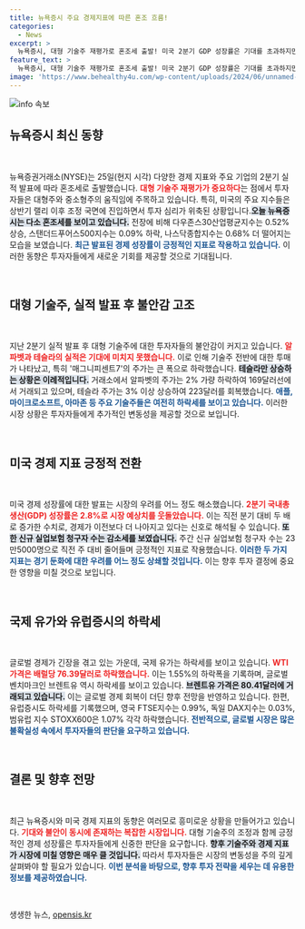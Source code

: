 ```yaml
---
title: 뉴욕증시 주요 경제지표에 따른 혼조 흐름!
categories:
  - News
excerpt: >
  뉴욕증시, 대형 기술주 재평가로 혼조세 출발! 미국 2분기 GDP 성장률은 기대를 초과하지만, 알파벳·엔비디아 등 주요 기술주 실적 부진에 투자 심리 위축. 클릭하면 더 많은 시장의 움직임을 확인하세요!
feature_text: >
  뉴욕증시, 대형 기술주 재평가로 혼조세 출발! 미국 2분기 GDP 성장률은 기대를 초과하지만, 알파벳·엔비디아 등 주요 기술주 실적 부진에 투자 심리 위축. 클릭하면 더 많은 시장의 움직임을 확인하세요!
image: 'https://www.behealthy4u.com/wp-content/uploads/2024/06/unnamed-file.png'
---
```


<p><img src="https://www.behealthy4u.com/wp-content/uploads/2024/06/unnamed-file.png" alt="info 속보" /></p>

<h2 data-ke-size="size26">뉴욕증시 최신 동향</h2>

<p data-ke-size="size16">&nbsp;</p>

<p>뉴욕증권거래소(NYSE)는 25일(현지 시각) 다양한 경제 지표와 주요 기업의 2분기 실적 발표에 따라 혼조세로 출발했습니다. <b><span style="color: #ee2323;">대형 기술주 재평가가 중요하다</span></b>는 점에서 투자자들은 대형주와 중소형주의 움직임에 주목하고 있습니다. 특히, 미국의 주요 지수들은 상반기 랠리 이후 조정 국면에 진입하면서 투자 심리가 위축된 상황입니다.<b><span style="background-color: #21538527;">오늘 뉴욕증시는 다소 혼조세를 보이고 있습니다.</span></b> 전장에 비해 다우존스30산업평균지수는 0.52% 상승, 스탠더드푸어스500지수는 0.09% 하락, 나스닥종합지수는 0.68% 더 떨어지는 모습을 보였습니다. <b><span style="color: #1a5490;">최근 발표된 경제 성장률이 긍정적인 지표로 작용하고 있습니다.</span></b> 이러한 동향은 투자자들에게 새로운 기회를 제공할 것으로 기대됩니다.</p>

<p data-ke-size="size16">&nbsp;</p>

<h2 data-ke-size="size26">대형 기술주, 실적 발표 후 불안감 고조</h2>

<p data-ke-size="size16">&nbsp;</p>

<p>지난 2분기 실적 발표 후 대형 기술주에 대한 투자자들의 불안감이 커지고 있습니다. <b><span style="color: #ee2323;">알파벳과 테슬라의 실적은 기대에 미치지 못했습니다.</span></b> 이로 인해 기술주 전반에 대한 투매가 나타났고, 특히 '매그니피센트7'의 주가는 큰 폭으로 하락했습니다. <b><span style="background-color: #21538527;">테슬라만 상승하는 상황은 이례적입니다.</span></b> 거래소에서 알파벳의 주가는 2% 가량 하락하여 169달러선에서 거래되고 있으며, 테슬라 주가는 3% 이상 상승하여 223달러를 회복했습니다. <b><span style="color: #1a5490;">애플, 마이크로소프트, 아마존 등 주요 기술주들은 여전히 하락세를 보이고 있습니다.</span></b> 이러한 시장 상황은 투자자들에게 추가적인 변동성을 제공할 것으로 보입니다.</p>

<p data-ke-size="size16">&nbsp;</p>

<h2 data-ke-size="size26">미국 경제 지표 긍정적 전환</h2>

<p data-ke-size="size16">&nbsp;</p>

<p>미국 경제 성장률에 대한 발표는 시장의 우려를 어느 정도 해소했습니다. <b><span style="color: #ee2323;">2분기 국내총생산(GDP) 성장률은 2.8%로 시장 예상치를 웃돌았습니다.</span></b> 이는 직전 분기 대비 두 배로 증가한 수치로, 경제가 이전보다 더 나아지고 있다는 신호로 해석될 수 있습니다. <b><span style="background-color: #21538527;">또한 신규 실업보험 청구자 수는 감소세를 보였습니다.</span></b> 주간 신규 실업보험 청구자 수는 23만5000명으로 직전 주 대비 줄어들며 긍정적인 지표로 작용했습니다. <b><span style="color: #1a5490;">이러한 두 가지 지표는 경기 둔화에 대한 우려를 어느 정도 상쇄할 것입니다.</span></b> 이는 향후 투자 결정에 중요한 영향을 미칠 것으로 보입니다.</p>

<p data-ke-size="size16">&nbsp;</p>

<h2 data-ke-size="size26">국제 유가와 유럽증시의 하락세</h2>

<p data-ke-size="size16">&nbsp;</p>

<p>글로벌 경제가 긴장을 겪고 있는 가운데, 국제 유가는 하락세를 보이고 있습니다. <b><span style="color: #ee2323;">WTI 가격은 배럴당 76.39달러로 하락했습니다.</span></b> 이는 1.55%의 하락폭을 기록하며, 글로벌 벤치마크인 브렌트유 역시 하락세를 보이고 있습니다. <b><span style="background-color: #21538527;">브렌트유 가격은 80.41달러에 거래되고 있습니다.</span></b> 이는 글로벌 경제 회복이 더딘 향후 전망을 반영하고 있습니다. 한편, 유럽증시도 하락세를 기록했으며, 영국 FTSE지수는 0.99%, 독일 DAX지수는 0.03%, 범유럽 지수 STOXX600은 1.07% 각각 하락했습니다. <b><span style="color: #1a5490;">전반적으로, 글로벌 시장은 많은 불확실성 속에서 투자자들의 판단을 요구하고 있습니다.</span></b></p>

<p data-ke-size="size16">&nbsp;</p>

<h2 data-ke-size="size26">결론 및 향후 전망</h2>

<p data-ke-size="size16">&nbsp;</p>

<p>최근 뉴욕증시와 미국 경제 지표의 동향은 여러모로 흥미로운 상황을 만들어가고 있습니다. <b><span style="color: #ee2323;">기대와 불안이 동시에 존재하는 복잡한 시장입니다.</span></b> 대형 기술주의 조정과 함께 긍정적인 경제 성장률은 투자자들에게 신중한 판단을 요구합니다. <b><span style="background-color: #21538527;">향후 기술주와 경제 지표가 시장에 미칠 영향은 매우 클 것입니다.</span></b> 따라서 투자자들은 시장의 변동성을 주의 깊게 살펴봐야 할 필요가 있습니다. <b><span style="color: #1a5490;">이번 분석을 바탕으로, 향후 투자 전략을 세우는 데 유용한 정보를 제공하였습니다.</span></b></p>

<p data-ke-size="size16">&nbsp;</p>
생생한 뉴스, <a href="https://opensis.kr" rel="dofollow">opensis.kr</a>


